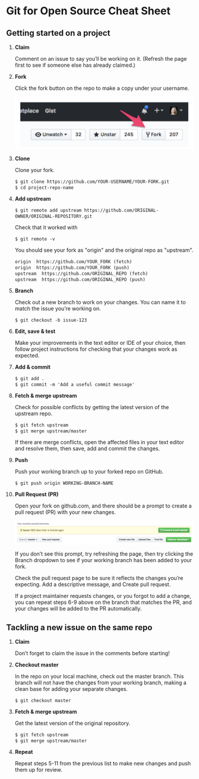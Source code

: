 # Git for Open Source Cheat Sheet

## Getting started on a project

1. **Claim**

    Comment on an issue to say you’ll be working on it. (Refresh the page first to see if someone else has already claimed.)

2. **Fork**

    Click the fork button on the repo to make a copy under your username.

    ![Fork Button](/resources/imgs_for_git_cheat/fork_button.png "Fork Button")

3. **Clone**

    Clone your fork.

    ```
    $ git clone https://github.com/YOUR-USERNAME/YOUR-FORK.git
    $ cd project-repo-name
    ```

4. **Add upstream**

    ```
    $ git remote add upstream https://github.com/ORIGINAL-OWNER/ORIGINAL-REPOSITORY.git
    ```

    Check that it worked with

    ```
    $ git remote -v
    ```

    You should see your fork as "origin" and the original repo as "upstream".

    ```
    origin  https://github.com/YOUR_FORK (fetch)
    origin  https://github.com/YOUR_FORK (push)
    upstream  https://github.com/ORIGINAL_REPO (fetch)
    upstream  https://github.com/ORIGINAL_REPO (push)
    ```

5. **Branch**

    Check out a new branch to work on your changes. You can name it to match the issue you’re working on.

    ```
    $ git checkout -b issue-123
    ```

6. **Edit, save & test**

    Make your improvements in the text editor or IDE of your choice, then follow project instructions for checking that your changes work as expected.

7. **Add & commit**

    ```
    $ git add .
    $ git commit -m 'Add a useful commit message'
    ```

8. **Fetch & merge upstream**

    Check for possible conflicts by getting the latest version of the upstream repo.

    ```
    $ git fetch upstream
    $ git merge upstream/master
    ```

    If there are merge conflicts, open the affected files in your text editor and resolve them, then save, add and commit the changes.

9. **Push**

    Push your working branch up to your forked repo on GitHub.

    ```
    $ git push origin WORKING-BRANCH-NAME
    ```

10. **Pull Request (PR)**

    Open your fork on github.com, and there should be a prompt to create a pull request (PR) with your new changes.

    ![Pull Request](/resources/imgs_for_git_cheat/pull_request_button.png "Pull Request")

    If you don’t see this prompt, try refreshing the page, then try clicking the Branch dropdown to see if your working branch has been added to your fork.

    Check the pull request page to be sure it reflects the changes you’re expecting. Add a descriptive message, and Create pull request.

    If a project maintainer requests changes, or you forgot to add a change, you can repeat steps 6-9 above on the branch that matches the PR, and your changes will be added to the PR automatically.

## Tackling a new issue on the same repo

1. **Claim**

    Don’t forget to claim the issue in the comments before starting!

2. **Checkout master**

    In the repo on your local machine, check out the master branch. This branch will not have the changes from your working branch, making a clean base for adding your separate changes.

    ```
    $ git checkout master
    ```

3. **Fetch & merge upstream**

    Get the latest version of the original repository.

    ```
    $ git fetch upstream
    $ git merge upstream/master
    ```

4. **Repeat**

    Repeat steps 5-11 from the previous list to make new changes and push them up for review.
